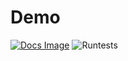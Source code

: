 # Demo
[![Docs Image](https://img.shields.io/badge/docs-latest-blue.svg)](https://jaantollander.github.io/Demo.jl/dev/)
![Runtests](https://github.com/jaantollander/Demo.jl/workflows/Runtests/badge.svg)
